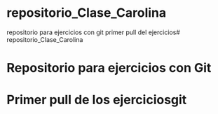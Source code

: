 # repositorio_Clase_Carolina
repositorio para ejercicios con git
primer pull del ejercicios# repositorio_Clase_Carolina
# Repositorio para ejercicios con Git
# Primer pull de los ejerciciosgit 